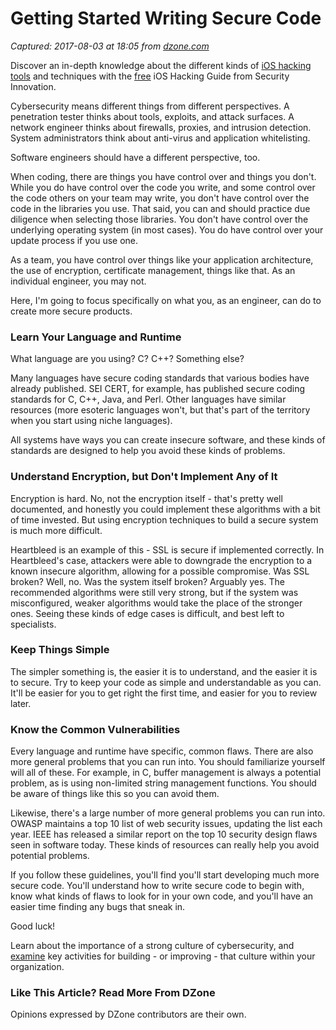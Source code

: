 # Getting Started Writing Secure Code

_Captured: 2017-08-03 at 18:05 from [dzone.com](https://dzone.com/articles/getting-started-writing-secure-code?oid=twitter&utm_content=buffera590b&utm_medium=social&utm_source=twitter.com&utm_campaign=buffer)_

Discover an in-depth knowledge about the different kinds of [iOS hacking tools](https://dzone.com/go?i=222228&u=https%3A%2F%2Fweb.securityinnovation.com%2Fhacking-ios-applications-dzone%3Futm_campaign%3DDZONE-Sponsorship-June-2017%26utm_source%3DAdvertising%26utm_medium%3Dhacking-ios-applications) and techniques with the [free](https://dzone.com/go?i=222228&u=https%3A%2F%2Fweb.securityinnovation.com%2Fhacking-ios-applications-dzone%3Futm_campaign%3DDZONE-Sponsorship-June-2017%26utm_source%3DAdvertising%26utm_medium%3Dhacking-ios-applications) iOS Hacking Guide from Security Innovation.

Cybersecurity means different things from different perspectives. A penetration tester thinks about tools, exploits, and attack surfaces. A network engineer thinks about firewalls, proxies, and intrusion detection. System administrators think about anti-virus and application whitelisting.

Software engineers should have a different perspective, too.

When coding, there are things you have control over and things you don't. While you do have control over the code you write, and some control over the code others on your team may write, you don't have control over the code in the libraries you use. That said, you can and should practice due diligence when selecting those libraries. You don't have control over the underlying operating system (in most cases). You do have control over your update process if you use one.

As a team, you have control over things like your application architecture, the use of encryption, certificate management, things like that. As an individual engineer, you may not.

Here, I'm going to focus specifically on what you, as an engineer, can do to create more secure products.

### **Learn Your Language and Runtime**

What language are you using? C? C++? Something else?

Many languages have secure coding standards that various bodies have already published. SEI CERT, for example, has published secure coding standards for C, C++, Java, and Perl. Other languages have similar resources (more esoteric languages won't, but that's part of the territory when you start using niche languages).

All systems have ways you can create insecure software, and these kinds of standards are designed to help you avoid these kinds of problems.

### **Understand Encryption, but Don't Implement Any of It**

Encryption is hard. No, not the encryption itself - that's pretty well documented, and honestly you could implement these algorithms with a bit of time invested. But using encryption techniques to build a secure system is much more difficult.

Heartbleed is an example of this - SSL is secure if implemented correctly. In Heartbleed's case, attackers were able to downgrade the encryption to a known insecure algorithm, allowing for a possible compromise. Was SSL broken? Well, no. Was the system itself broken? Arguably yes. The recommended algorithms were still very strong, but if the system was misconfigured, weaker algorithms would take the place of the stronger ones. Seeing these kinds of edge cases is difficult, and best left to specialists.

### **Keep Things Simple**

The simpler something is, the easier it is to understand, and the easier it is to secure. Try to keep your code as simple and understandable as you can. It'll be easier for you to get right the first time, and easier for you to review later.

### **Know the Common Vulnerabilities**

Every language and runtime have specific, common flaws. There are also more general problems that you can run into. You should familiarize yourself will all of these. For example, in C, buffer management is always a potential problem, as is using non-limited string management functions. You should be aware of things like this so you can avoid them.

Likewise, there's a large number of more general problems you can run into. OWASP maintains a top 10 list of web security issues, updating the list each year. IEEE has released a similar report on the top 10 security design flaws seen in software today. These kinds of resources can really help you avoid potential problems.

If you follow these guidelines, you'll find you'll start developing much more secure code. You'll understand how to write secure code to begin with, know what kinds of flaws to look for in your own code, and you'll have an easier time finding any bugs that sneak in.

Good luck!

Learn about the importance of a strong culture of cybersecurity, and [examine](https://dzone.com/go?i=232227&u=https%3A%2F%2Fweb.securityinnovation.com%2Fbuilding-a-culture-of-cybersecurity-adv%3Futm_campaign%3DDZONE-Sponsorship-June-2017%26utm_source%3DAdvertising%26utm_medium%3Dbuilding-a-culture-of-cybersecurity) key activities for building - or improving - that culture within your organization.

### Like This Article? Read More From DZone

Opinions expressed by DZone contributors are their own.
